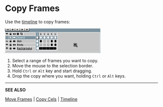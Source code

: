 # Copy Frames

Use the [timeline](timeline.md) to copy frames:

![Copy frames](copy-frames/copy-frames.gif)

1. Select a range of frames you want to copy.
2. Move the mouse to the selection border.
3. Hold `Ctrl` or `Alt` key and start dragging.
4. Drop the copy where you want, holding `Ctrl` or `Alt` keys.

---

**SEE ALSO**

[Move Frames](move-frames.md) |
[Copy Cels](copy-cels.md) |
[Timeline](timeline.md)
